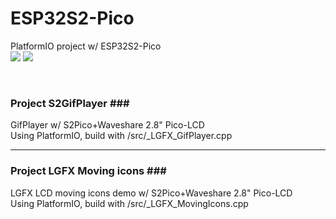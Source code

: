 # ESP32S2-Pico
PlatformIO project w/ ESP32S2-Pico 
<br>
<img src="S2MoveIcons0310.gif"> <img src="S2GifPlayer0310.gif">

<br>

### Project S2GifPlayer ### <br>
GifPlayer w/ S2Pico+Waveshare 2.8" Pico-LCD <br>
Using PlatformIO, build with /src/_LGFX_GifPlayer.cpp <br> 

---

### Project LGFX Moving icons ### <br>
LGFX LCD moving icons demo w/ S2Pico+Waveshare 2.8" Pico-LCD <br>
Using PlatformIO, build with /src/_LGFX_MovingIcons.cpp <br>



